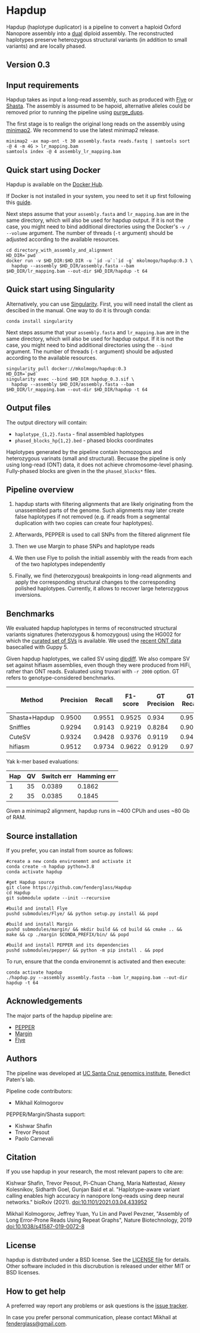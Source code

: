 # Hapdup

Hapdup (haplotype duplicator) is a pipeline to convert a haploid Oxford Nanopore assembly into a [dual](http://lh3.github.io/2021/10/10/introducing-dual-assembly) diploid assembly.
The reconstructed haplotypes preserve heterozygous structural variants (in addition to small variants) and
are locally phased.


## Version 0.3

Input requirements
------------------

Hapdup takes as input a long-read assembly, such as produced with [Flye](https://github.com/fenderglass/Flye) or 
[Shasta](https://github.com/chanzuckerberg/shasta). The assembly is assumed to be hapoid, alternative
alleles could be removed prior to running the pipeline using [purge_dups](https://github.com/dfguan/purge_dups).

The first stage is to realign the original long reads
on the assembly using [minimap2](https://github.com/lh3/minimap2). We recommend to use the latest minimap2 release.

```
minimap2 -ax map-ont -t 30 assembly.fasta reads.fastq | samtools sort -@ 4 -m 4G > lr_mapping.bam
samtools index -@ 4 assembly_lr_mapping.bam
```

Quick start using Docker
------------------------

Hapdup is available on the [Docker Hub](https://hub.docker.com/repository/docker/mkolmogo/hapdup).

If Docker is not installed in your system, you need to set it up first following this [guide](https://docs.docker.com/engine/install/ubuntu/).

Next steps assume that your `assembly.fasta` and `lr_mapping.bam` are in the same directory,
which will also be used for hapdup output. If it is not the case, you might need to bind additional 
directories using the Docker's `-v / --volume` argument. The number of threads (`-t` argument)
should be adjusted according to the available resources.

```
cd directory_with_assembly_and_alignment
HD_DIR=`pwd`
docker run -v $HD_DIR:$HD_DIR -u `id -u`:`id -g` mkolmogo/hapdup:0.3 \
  hapdup --assembly $HD_DIR/assembly.fasta --bam $HD_DIR/lr_mapping.bam --out-dir $HD_DIR/hapdup -t 64
```

Quick start using Singularity
-----------------------------

Alternatively, you can use [Singularity](https://sylabs.io/guides/3.5/user-guide/). First, you will need install
the client as descibed in the manual. One way to do it is through conda:

```
conda install singularity
```

Next steps assume that your `assembly.fasta` and `lr_mapping.bam` are in the same directory,
which will also be used for hapdup output. If it is not the case, you might need to bind additional 
directories using the `--bind` argument. The number of threads (`-t` argument)
should be adjusted according to the available resources.

```
singularity pull docker://mkolmogo/hapdup:0.3
HD_DIR=`pwd`
singularity exec --bind $HD_DIR hapdup_0.3.sif \
  hapdup --assembly $HD_DIR/assembly.fasta --bam $HD_DIR/lr_mapping.bam --out-dir $HD_DIR/hapdup -t 64
```

Output files
------------

The output directory will contain:
* `haplotype_{1,2}.fasta` - final assembled haplotypes
* `phased_blocks_hp{1,2}.bed` - phased blocks coordinates

Haplotypes generated by the pipeline contain homozogous and heterozygous varinats (small and structural).
Becuase the pipeline is only using long-read (ONT) data, it does not achieve chromosome-level phasing.
Fully-phased blocks are given in the the `phased_blocks*` files.


Pipeline overview
-----------------

1. hapdup starts with filtering alignments that are likely originating from the unassembled parts of the genome.
Such alignments may later create false haplotypes if not removed (e.g. if reads from a segmental duplication with two copies
can create four haplotypes).

2. Afterwards, PEPPER is used to call SNPs from the filtered alignment file

3. Then we use Margin to phase SNPs and haplotype reads

4. We then use Flye to polish the initiall assembly with the reads from each of the two
haplotypes independently

5. Finally, we find (heterozygous) breakpoints in long-read alignments and apply
the corresponding structural changes to the corresponding polished haplotypes.
Currently, it allows to recover large heterozygous inversions.

Benchmarks
----------

We evaluated hapdup haplotypes in terms of reconstructed structural variants signatures (heterozygous & homozygous)
using the HG002 for which the [curated set of SVs](https://www.nature.com/articles/s41587-020-0538-8) 
is available. We used the [recent ONT data](https://s3-us-west-2.amazonaws.com/miten-hg002/index.html?prefix=guppy_5.0.7/) 
basecalled with Guppy 5.

Given hapdup haplotypes, we called SV using [dipdiff](https://github.com/fenderglass/dipdiff). We also compare SV
set against hifiasm assemblies, even though they were produced from HiFi, rather than ONT reads.
Evaluated using truvari with `-r 2000` option. GT refers to genotype-considered benchmarks.


| Method         | Precision | Recall | F1-score | GT Precision | GT Recall | GT F1-score |
|----------------|-----------|--------|----------|--------------|-----------|-------------|
| Shasta+Hapdup  |  0.9500   | 0.9551 | 0.9525   | 0.934        | 0.9543    |  0.9405     |
| Sniffles       |  0.9294   | 0.9143 | 0.9219   | 0.8284       | 0.9051    |  0.8605     |
| CuteSV         |  0.9324   | 0.9428 | 0.9376   | 0.9119       | 0.9416    |  0.9265     |
| hifiasm        |  0.9512   | 0.9734 | 0.9622   | 0.9129       | 0.9723    |  0.9417     |

Yak k-mer based evaluations:

| Hap   |  QV  | Switch err | Hamming err |
|-------|------|------------|-------------|
|     1 |  35  |   0.0389   |   0.1862    |  
|     2 |  35  |   0.0385   |   0.1845    |

Given a minimap2 alignment, hapdup runs in ~400 CPUh and uses ~80 Gb of RAM.

Source installation
-------------------

If you prefer, you can install from source as follows:

```
#create a new conda environemnt and activate it
conda create -n hapdup python=3.8
conda activate hapdup

#get Hapdup source
git clone https://github.com/fenderglass/Hapdup
cd Hapdup
git submodule update --init --recursive

#build and install Flye
pushd submodules/Flye/ && python setup.py install && popd

#build and install Margin
pushd submodules/margin/ && mkdir build && cd build && cmake .. && make && cp ./margin $CONDA_PREFIX/bin/ && popd

#build and install PEPPER and its dependencies
pushd submodules/pepper/ && python -m pip install . && popd
```

To run, ensure that the conda environemnt is activated and then execute:

```
conda activate hapdup
./hapdup.py --assembly assembly.fasta --bam lr_mapping.bam --out-dir hapdup -t 64
```

Acknowledgements
----------------

The major parts of the hapdup pipeline are:

* [PEPPER](https://github.com/kishwarshafin/pepper)
* [Margin](https://github.com/UCSC-nanopore-cgl/margin)
* [Flye](https://github.com/fenderglass/Flye)


Authors
-------

The pipeline was developed at [UC Santa Cruz genomics institute](https://ucscgenomics.soe.ucsc.edu/), Benedict Paten's lab.

Pipeline code contributors:
* Mikhail Kolmogorov

PEPPER/Margin/Shasta support:
* Kishwar Shafin
* Trevor Pesout
* Paolo Carnevali

Citation
--------

If you use hapdup in your research, the most relevant papers to cite are:

Kishwar Shafin, Trevor Pesout, Pi-Chuan Chang, Maria Nattestad, Alexey Kolesnikov, Sidharth Goel, Gunjan Baid et al. 
"Haplotype-aware variant calling enables high accuracy in nanopore long-reads using deep neural networks." bioRxiv (2021).
[doi:10.1101/2021.03.04.433952](https://doi.org/10.1101/2021.03.04.433952)


Mikhail Kolmogorov, Jeffrey Yuan, Yu Lin and Pavel Pevzner, 
"Assembly of Long Error-Prone Reads Using Repeat Graphs", Nature Biotechnology, 2019
[doi:10.1038/s41587-019-0072-8](https://doi.org/10.1038/s41587-019-0072-8)

License
-------

hapdup is distributed under a BSD license. See the [LICENSE file](LICENSE) for details.
Other software included in this discrubution is released under either MIT or BSD licenses.


How to get help
---------------
A preferred way report any problems or ask questions is the 
[issue tracker](https://github.com/fenderglass/hapdup/issues). 

In case you prefer personal communication, please contact Mikhail at fenderglass@gmail.com.
